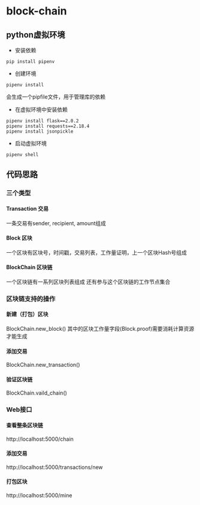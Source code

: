 # block-chain

## python虚拟环境
- 安装依赖
```
pip install pipenv
```
- 创建环境
```
pipenv install
```
  会生成一个pipfile文件，用于管理库的依赖
- 在虚拟环境中安装依赖
```
pipenv install flask==2.0.2
pipenv install requests==2.18.4
pipenv install jsonpickle
```
- 启动虚拟环境
```
pipenv shell
```

## 代码思路
### 三个类型
#### Transaction 交易
一条交易有sender, recipient, amount组成
#### Block 区块
一个区块有区块号，时间戳，交易列表，工作量证明，上一个区块Hash号组成
#### BlockChain 区块链
一个区块链有一系列区块列表组成
还有参与这个区块链的工作节点集合

### 区块链支持的操作
#### 新建（打包）区块
BlockChain.new_block()
其中的区块工作量字段(Block.proof)需要消耗计算资源才能生成
#### 添加交易
BlockChain.new_transaction()
#### 验证区块链
BlockChain.vaild_chain()

### Web接口
#### 查看整条区块链
http://localhost:5000/chain
#### 添加交易
http://localhost:5000/transactions/new
#### 打包区块
http://localhost:5000/mine



